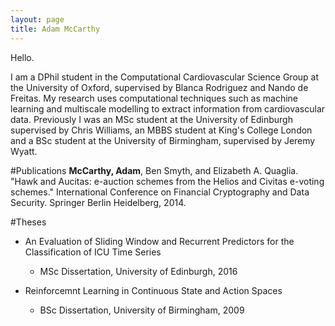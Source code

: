 ```yaml
---
layout: page
title: Adam McCarthy
---
```


Hello.

I am a DPhil student in the Computational Cardiovascular Science Group at the University of Oxford, supervised by Blanca Rodriguez and Nando de Freitas. My research uses computational techniques such as machine learning and multiscale modelling to extract information from cardiovascular data. Previously I was an MSc student at the University of Edinburgh supervised by Chris Williams, an MBBS student at King's College London and a BSc student at the University of Birmingham, supervised by Jeremy Wyatt.

#Publications
**McCarthy, Adam**, Ben Smyth, and Elizabeth A. Quaglia. "Hawk and Aucitas: e-auction schemes from the Helios and Civitas e-voting schemes." International Conference on Financial Cryptography and Data Security. Springer Berlin Heidelberg, 2014.

#Theses

* An Evaluation of Sliding Window and Recurrent Predictors for the Classification of ICU Time Series
    * MSc Dissertation, University of Edinburgh, 2016

* Reinforcemnt Learning in Continuous State and Action Spaces
	* BSc Dissertation, University of Birmingham, 2009


